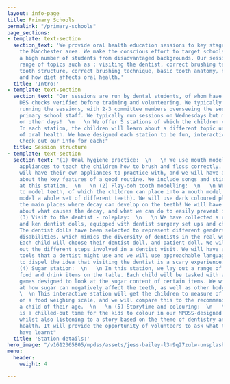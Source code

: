 ```yaml
---
layout: info-page
title: Primary Schools
permalink: "/primary-schools"
page_sections:
- template: text-section
  section_text: 'We provide oral health education sessions to key stage 1 pupils in
    the Manchester area. We make the conscious effort to target schools that support
    a high number of students from disadvantaged backgrounds. Our sessions cover a
    range of topics such as : visiting the dentist, correct brushing technique, basic
    tooth structure, correct brushing technique, basic tooth anatomy, how decay develops
    and how diet affects oral health.'
  title: 'Intro:'
- template: text-section
  section_text: "Our sessions are run by dental students, of whom have all had advanced
    DBS checks verified before training and volunteering. We typically have 5 volunteers
    running the sessions, with 2-3 committee members overseeing the session alongside
    primary school staff. We typically run sessions on Wednesdays but may have availability
    on other days!  \n   \n We offer 5 stations of which the children can rotate around.
    In each station, the children will learn about a different topic under the umbrella
    of oral health. We have designed each station to be fun, interactive, and informative!
    Check out our info for each:"
  title: Session structure
- template: text-section
  section_text: "(1) Oral hygiene practice:  \n   \n We use mouth models and dental
    appliances to teach the children how to brush and floss correctly. Each child
    will have their own appliances to practice with, and we will have an open discussion
    about the key features of a good routine. We include songs and sticker rewards
    at this station.  \n   \n (2) Play-doh tooth modelling:  \n   \n We will use play-doh
    to model teeth, of which the children can place into a mouth model (until they
    model a whole set of different teeth). We will use dark coloured play-doh to mimic
    the main places where decay can develop on the teeth! We will have an open discussion
    about what causes the decay, and what we can do to easily prevent it.  \n   \n
    (3) Visit to the dentist - roleplay:  \n   \n We have collected a range of barbie
    and ken dentist dolls, equipped with dentist surgery set ups and child patients!
    The dentist dolls have been selected to represent different genders, races, and
    disabilities, which mimics the diversity of dentists in the real world.  \n   \n
    Each child will choose their dentist doll, and patient doll. We will then act
    out the different steps involved in a dentist visit. We will have a look at different
    tools that a dentist might use and we will use approachable language in order
    to dispel the idea that visiting the dentist is a scary experience.   \n   \n
    (4) Sugar station:  \n   \n In this station, we lay out a range of plastic toy
    food and drink items on the table. Each child will be tasked with a range of different
    games designed to look at the sugar content of certain items. We will also look
    at how sugar can negatively affect the teeth, as well as other body parts.   \n
    \  \n This interactive station will get the children to measure of sugar content
    on a food weighing scale, and we will compare this to the recommended intake for
    a child of their age.  \n   \n (5) Storytime and colouring:  \n   \n This station
    is a chilled-out time for the kids to colour in our MPDSS-designed colouring sheets
    whilst also listening to a story based on the theme of dentistry and good oral
    health. It will provide the opportunity of volunteers to ask what the children
    have learnt"
  title: 'Station details:'
hero_image: "/v1612365805/mpdss/assets/jess-bailey-l3n9q27zulw-unsplash.jpg"
menu:
  header:
    weight: 4

---
```

